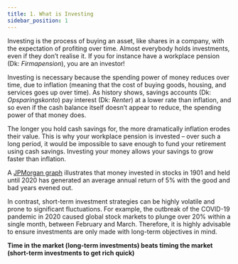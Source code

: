 ```yaml
---
title: 1. What is Investing
sidebar_position: 1
---
```


Investing is the process of buying an asset, like shares in a company, with the expectation of profiting over time. Almost everybody holds investments, even if they don’t realise it. If you for instance have a workplace pension (Dk: _Firmapension_), you are an investor!

Investing is necessary because the spending power of money reduces over time, due to inflation (meaning that the cost of buying goods, housing, and services goes up over time). As history shows, savings accounts (Dk: _Opsparingskonto_) pay interest (Dk: _Renter_) at a lower rate than inflation, and so even if the cash balance itself doesn’t appear to reduce, the spending power of that money does.

The longer you hold cash savings for, the more dramatically inflation erodes their value. This is why your workplace pension is invested – over such a long period, it would be impossible to save enough to fund your retirement using cash savings. Investing your money allows your savings to grow faster than inflation.

A [JPMorgan graph](https://am.jpmorgan.com/gb/en/asset-management/adv/insights/market-insights/guide-to-the-markets/?slideId=investing-principles/GTM-UK-EN-LTASSRET) illustrates that money invested in stocks in 1901 and held until 2020 has generated an average annual return of 5% with the good and bad years evened out.

In contrast, short-term investment strategies can be highly volatile and prone to significant fluctuations. For example, the outbreak of the COVID-19 pandemic in 2020 caused global stock markets to plunge over 20% within a single month, between February and March. Therefore, it is highly advisable to ensure investments are only made with long-term objectives in mind.

**Time in the market (long-term investments) beats timing the market (short-term investments to get rich quick)**






